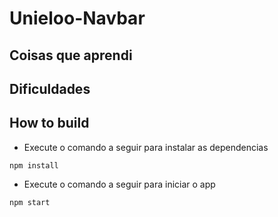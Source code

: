 # Unieloo-Navbar

## Coisas que aprendi

## Dificuldades

## How to build
 - Execute o comando a seguir para instalar as dependencias
  ```
  npm install
  ```
 - Execute o comando a seguir para iniciar o app
  ```
  npm start
  ```
